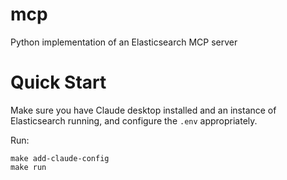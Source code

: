 # mcp
Python implementation of an Elasticsearch MCP server

# Quick Start
Make sure you have Claude desktop installed and an instance of Elasticsearch running, and configure the `.env` appropriately. 

Run: 
	
 	make add-claude-config
	make run 
